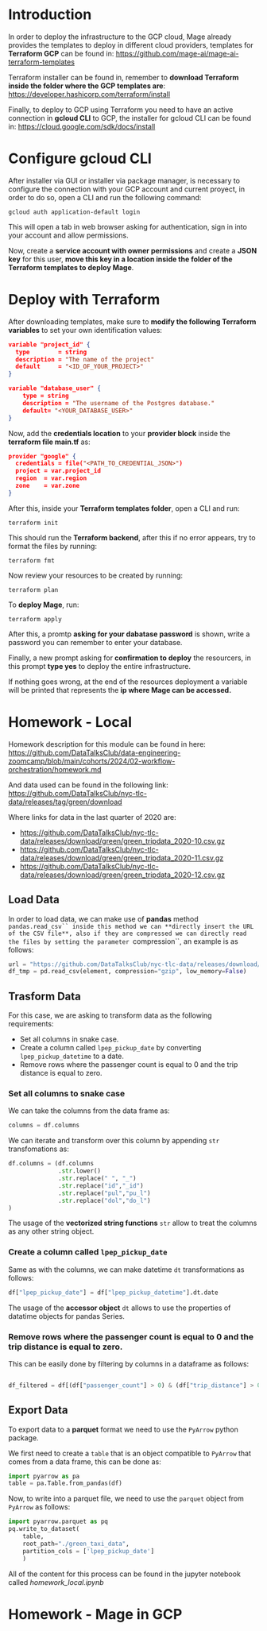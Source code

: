 # Introduction

In order to deploy the infrastructure to the GCP cloud, Mage already provides the templates to deploy in different cloud providers, templates for **Terraform GCP** can be found in:
https://github.com/mage-ai/mage-ai-terraform-templates

Terraform installer can be found in, remember to **download Terraform inside the folder where the GCP templates are**:
https://developer.hashicorp.com/terraform/install

Finally, to deploy to GCP using Terraform you need to have an active connection in **gcloud CLI** to GCP, the installer for gcloud CLI can be found in:
https://cloud.google.com/sdk/docs/install

# Configure gcloud CLI
After installer via GUI or installer via package manager, is necessary to configure the connection with your GCP account and current proyect, in order to do so, open a CLI and run the following command:
```shell
gcloud auth application-default login
```
This will open a tab in web browser asking for authentication, sign in into your account and allow permissions.

Now, create a **service account with owner permissions** and create a **JSON key** for this user, **move this key in a location inside the folder of the Terraform templates to deploy Mage**.

# Deploy with Terraform
After downloading templates, make sure to **modify the following Terraform variables** to set your own identification values:
```JSON
variable "project_id" {
  type        = string
  description = "The name of the project"
  default     = "<ID_OF_YOUR_PROJECT>"
}
```
```JSON
variable "database_user" {
    type = string
    description = "The username of the Postgres database."
    default= "<YOUR_DATABASE_USER>"
}
```
Now, add the **credentials location** to your **provider block** inside the **terraform file main.tf** as:
```JSON
provider "google" {
  credentials = file("<PATH_TO_CREDENTIAL_JSON>")
  project = var.project_id
  region  = var.region
  zone    = var.zone
}
```
After this, inside your **Terraform templates folder**, open a CLI and run:
```shell
terraform init
```
This should run the **Terraform backend**, after this if no error appears, try to format the files by running:
```shell
terraform fmt
```
Now review your resources to be created by running:
```shell
terraform plan
```

To **deploy Mage**, run:
```shell
terraform apply
```

After this, a promtp **asking for your dabatase password** is shown, write a password you can remember to enter your database.

Finally, a new prompt asking for **confirmation to deploy** the resourcers, in this prompt **type yes** to deploy the entire infrastructure.

If nothing goes wrong, at the end of the resources deployment a variable will be printed that represents the **ip where Mage can be accessed.**

# Homework - Local
Homework description for this module can be found in here:
https://github.com/DataTalksClub/data-engineering-zoomcamp/blob/main/cohorts/2024/02-workflow-orchestration/homework.md

And data used can be found in the following link:
https://github.com/DataTalksClub/nyc-tlc-data/releases/tag/green/download

Where links for data in the last quarter of 2020 are:
- https://github.com/DataTalksClub/nyc-tlc-data/releases/download/green/green_tripdata_2020-10.csv.gz
- https://github.com/DataTalksClub/nyc-tlc-data/releases/download/green/green_tripdata_2020-11.csv.gz
- https://github.com/DataTalksClub/nyc-tlc-data/releases/download/green/green_tripdata_2020-12.csv.gz

## Load Data
In order to load data, we can make use of **pandas** method ````pandas.read_csv`` inside this method we can **directly insert the URL of the CSV file**, also if they are compressed we can directly read the files by setting the parameter ````compression``, an example is as follows:
```python
url = "https://github.com/DataTalksClub/nyc-tlc-data/releases/download/green/green_tripdata_2020-10.csv.gz"
df_tmp = pd.read_csv(element, compression="gzip", low_memory=False)

```
## Trasform Data
For this case, we are asking to transform data as the following requirements:
- Set all columns in snake case.
- Create a column called ```lpep_pickup_date``` by converting ```lpep_pickup_datetime``` to a date.
- Remove rows where the passenger count is equal to 0 and the trip distance is equal to zero.

### Set all columns to snake case
We can take the columns from the data frame as:
```python
columns = df.columns
```
We can iterate and transform over this column by appending ```str``` transfomations as:
```python
df.columns = (df.columns
              .str.lower()
              .str.replace(" ", "_")
              .str.replace("id","_id")
              .str.replace("pul","pu_l")
              .str.replace("dol","do_l")
)
```
The usage of the **vectorized string functions** ```str``` allow to treat the columns as any other string object.

### Create a column called ```lpep_pickup_date```
Same as with the columns, we can make datetime ```dt``` transformations as follows:

```python
df["lpep_pickup_date"] = df["lpep_pickup_datetime"].dt.date
```

The usage of the **accessor object** ```dt``` allows to use the properties of datatime objects for pandas Series.

### Remove rows where the passenger count is equal to 0 and the trip distance is equal to zero.
This can be easily done by filtering by columns in a dataframe as follows:
```python

df_filtered = df[(df["passenger_count"] > 0) & (df["trip_distance"] > 0)]
```

## Export Data
To export data to a **parquet** format we need to use the ```PyArrow``` python package.

We first need to create a ```table``` that is an object compatible to ```PyArrow``` that comes from a data frame, this can be done as:
```python
import pyarrow as pa
table = pa.Table.from_pandas(df)
```

Now, to write into a parquet file, we need to use the ```parquet``` object from ```PyArrow``` as follows:
```python
import pyarrow.parquet as pq
pq.write_to_dataset(
	table,
	root_path="./green_taxi_data",
	partition_cols = ['lpep_pickup_date']
    )
```

All of the content for this process can be found in the jupyter notebook called *homework_local.ipynb*

# Homework - Mage in GCP